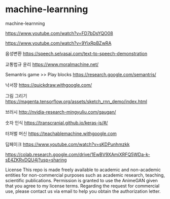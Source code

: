 # machine-learnning
machine-learnning

https://www.youtube.com/watch?v=FD7bDsYQO08

https://www.youtube.com/watch?v=9YixRpBZwRA


음성변환
https://speech.selvasai.com/text-to-speech-demonstration

교통법규 윤리
https://www.moralmachine.net/

Semantris game  >> Play blocks
https://research.google.com/semantris/

낙서장
https://quickdraw.withgoogle.com/

그림 그리기
https://magenta.tensorflow.org/assets/sketch_rnn_demo/index.html

브러시
http://nvidia-research-mingyuliu.com/gaugan/

숫자 인식
https://transcranial.github.io/keras-js/#/

터처벌 머신
https://teachablemachine.withgoogle.com



딥페이크
https://www.youtube.com/watch?v=sKDPunhmzkk

https://colab.research.google.com/drive/1EwBV9XAmiXRFQ5WDa-k-sE4ZKRvDQU4j?usp=sharing




License
This repo is made freely available to academic and non-academic entities for non-commercial purposes such as academic research, teaching, scientific publications. Permission is granted to use the AnimeGAN given that you agree to my license terms. Regarding the request for commercial use, please contact us via email to help you obtain the authorization letter.
